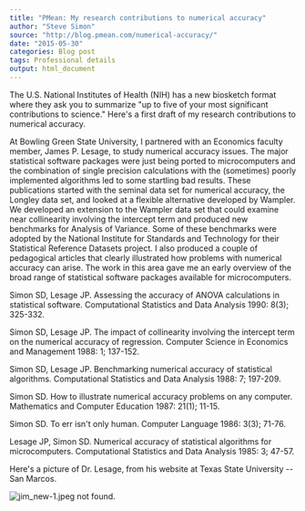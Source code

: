 ```yaml
---
title: "PMean: My research contributions to numerical accuracy"
author: "Steve Simon"
source: "http://blog.pmean.com/numerical-accuracy/"
date: "2015-05-30"
categories: Blog post
tags: Professional details
output: html_document
---
```


The U.S. National Institutes of Health (NIH) has a new biosketch format
where they ask you to summarize "up to five of your most significant
contributions to science." Here's a first draft of my research
contributions to numerical accuracy.

<!---More--->

At Bowling Green State University, I partnered with an Economics faculty
member, James P. Lesage, to study numerical accuracy issues. The major
statistical software packages were just being ported to microcomputers
and the combination of single precision calculations with the
(sometimes) poorly implemented algorithms led to some startling bad
results. These publications started with the seminal data set for
numerical accuracy, the Longley data set, and looked at a flexible
alternative developed by Wampler. We developed an extension to the
Wampler data set that could examine near collinearity involving the
intercept term and produced new benchmarks for Analysis of Variance.
Some of these benchmarks were adopted by the National Institute for
Standards and Technology for their Statistical Reference Datasets
project. I also produced a couple of pedagogical articles that clearly
illustrated how problems with numerical accuracy can arise. The work in
this area gave me an early overview of the broad range of statistical
software packages available for microcomputers.

Simon SD, Lesage JP. Assessing the accuracy of ANOVA calculations in
statistical software. Computational Statistics and Data Analysis 1990:
8(3); 325-332.

Simon SD, Lesage JP. The impact of collinearity involving the intercept
term on the numerical accuracy of regression. Computer Science in
Economics and Management 1988: 1; 137-152.

Simon SD, Lesage JP. Benchmarking numerical accuracy of statistical
algorithms. Computational Statistics and Data Analysis 1988: 7; 197-209.

Simon SD. How to illustrate numerical accuracy problems on any computer.
Mathematics and Computer Education 1987: 21(1); 11-15.

Simon SD. To err isn't only human. Computer Language 1986: 3(3); 71-76.

Lesage JP, Simon SD. Numerical accuracy of statistical algorithms for
microcomputers. Computational Statistics and Data Analysis 1985: 3;
47-57.

Here's a picture of Dr. Lesage, from his website at Texas State
University -- San Marcos.

![jim_new-1.jpeg not found.](http://www.pmean.com/images/images/15/numerical-accuracy01.png)


